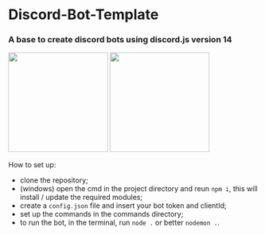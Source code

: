 # Discord-Bot-Template
### A base to create discord bots using discord.js version 14

<p float="left">
  <img src='https://raw.github.com/voodootikigod/logo.js/master/specific-uses/badge_js-strict.png' width='200' />
  <img src="https://brandlogos.net/wp-content/uploads/2021/11/discord-logo-512x512.png"' width="200" /> 
</p>



How to set up:

- clone the repository;
- (windows) open the cmd in the project directory and reun ```npm i```, this will install / update the required modules;
- create a ```config.json``` file and insert your bot token and clientId;
- set up the commands in the commands directory;
- to run the bot, in the terminal, run ```node .``` or better ```nodemon .```.
